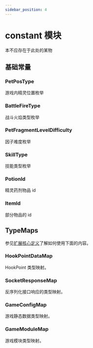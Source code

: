 ```yaml
---
sidebar_position: 4
---
```


# constant 模块

本不应存在于此处的某物

## 基础常量

### PetPosType

游戏内精灵位置枚举

### BattleFireType

战斗火焰类型枚举

### PetFragmentLevelDifficulty

因子难度枚举

### SkillType

技能类型枚举

### PotionId

精灵药剂物品 id

### ItemId

部分物品的 id

## TypeMaps

参见[扩展核心定义](./extend-core.md)了解如何使用下面的内容。

### HookPointDataMap

HookPoint 类型映射。

### SocketResponseMap

反序列化接口响应的类型映射。

### GameConfigMap

游戏静态数据类型映射。

### GameModuleMap

游戏模块类型映射。
